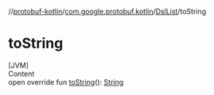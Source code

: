 
//[protobuf-kotlin](/reference/kotlin/api-docs/)/[com.google.protobuf.kotlin](/reference/kotlin/api-docs/protobuf-kotlin/com.google.protobuf.kotlin/)/[DslList]()/toString

# toString

[JVM] \
Content \
open override fun [toString]()():
[String](https://kotlinlang.org/api/latest/jvm/stdlib/kotlin/-string/index.html)
```
